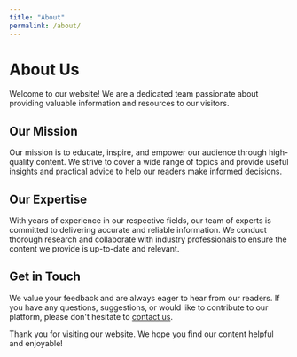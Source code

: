 ```yaml
---
title: "About"
permalink: /about/
---
```

# About Us

Welcome to our website! We are a dedicated team passionate about providing valuable information and resources to our visitors.

## Our Mission

Our mission is to educate, inspire, and empower our audience through high-quality content. We strive to cover a wide range of topics and provide useful insights and practical advice to help our readers make informed decisions.

## Our Expertise

With years of experience in our respective fields, our team of experts is committed to delivering accurate and reliable information. We conduct thorough research and collaborate with industry professionals to ensure the content we provide is up-to-date and relevant.

## Get in Touch

We value your feedback and are always eager to hear from our readers. If you have any questions, suggestions, or would like to contribute to our platform, please don't hesitate to [contact us](/contact.html).

Thank you for visiting our website. We hope you find our content helpful and enjoyable!

